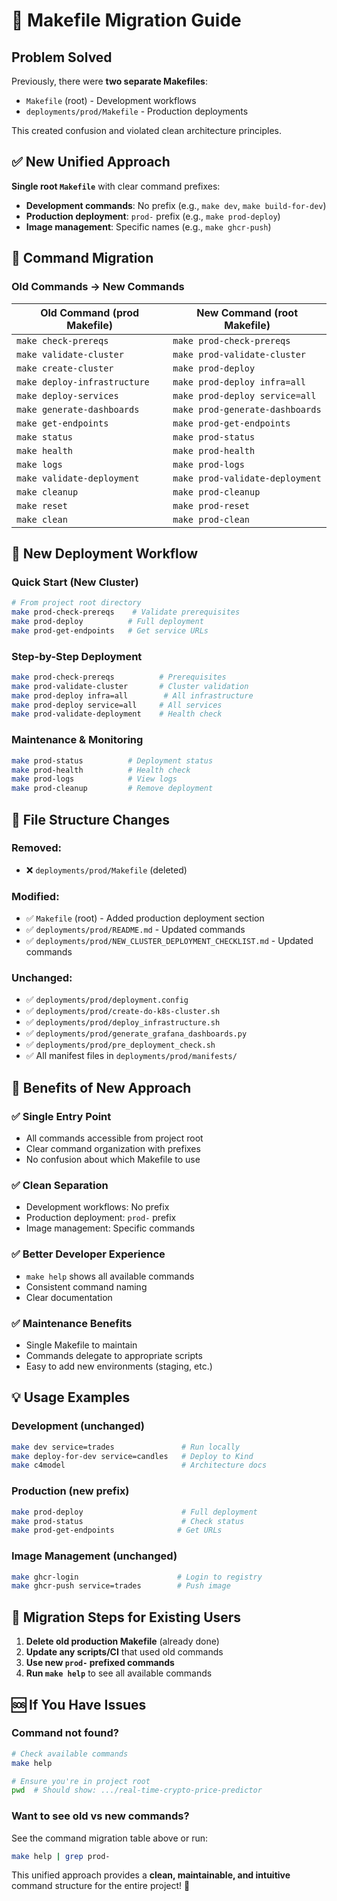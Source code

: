 # 🔄 Makefile Migration Guide

## **Problem Solved**

Previously, there were **two separate Makefiles**:
- `Makefile` (root) - Development workflows
- `deployments/prod/Makefile` - Production deployments

This created confusion and violated clean architecture principles.

## **✅ New Unified Approach**

**Single root `Makefile`** with clear command prefixes:

- **Development commands**: No prefix (e.g., `make dev`, `make build-for-dev`)
- **Production deployment**: `prod-` prefix (e.g., `make prod-deploy`)
- **Image management**: Specific names (e.g., `make ghcr-push`)

## **🔄 Command Migration**

### **Old Commands → New Commands**

| Old Command (prod Makefile) | New Command (root Makefile) |
|------------------------------|------------------------------|
| `make check-prereqs` | `make prod-check-prereqs` |
| `make validate-cluster` | `make prod-validate-cluster` |
| `make create-cluster` | `make prod-deploy` |
| `make deploy-infrastructure` | `make prod-deploy infra=all` |
| `make deploy-services` | `make prod-deploy service=all` |
| `make generate-dashboards` | `make prod-generate-dashboards` |
| `make get-endpoints` | `make prod-get-endpoints` |
| `make status` | `make prod-status` |
| `make health` | `make prod-health` |
| `make logs` | `make prod-logs` |
| `make validate-deployment` | `make prod-validate-deployment` |
| `make cleanup` | `make prod-cleanup` |
| `make reset` | `make prod-reset` |
| `make clean` | `make prod-clean` |

## **🚀 New Deployment Workflow**

### **Quick Start (New Cluster)**
```bash
# From project root directory
make prod-check-prereqs    # Validate prerequisites
make prod-deploy          # Full deployment
make prod-get-endpoints   # Get service URLs
```

### **Step-by-Step Deployment**
```bash
make prod-check-prereqs          # Prerequisites
make prod-validate-cluster       # Cluster validation  
make prod-deploy infra=all        # All infrastructure
make prod-deploy service=all     # All services
make prod-validate-deployment    # Health check
```

### **Maintenance & Monitoring**
```bash
make prod-status          # Deployment status
make prod-health          # Health check
make prod-logs            # View logs
make prod-cleanup         # Remove deployment
```

## **📁 File Structure Changes**

### **Removed:**
- ❌ `deployments/prod/Makefile` (deleted)

### **Modified:**
- ✅ `Makefile` (root) - Added production deployment section
- ✅ `deployments/prod/README.md` - Updated commands
- ✅ `deployments/prod/NEW_CLUSTER_DEPLOYMENT_CHECKLIST.md` - Updated commands

### **Unchanged:**
- ✅ `deployments/prod/deployment.config`
- ✅ `deployments/prod/create-do-k8s-cluster.sh`
- ✅ `deployments/prod/deploy_infrastructure.sh`
- ✅ `deployments/prod/generate_grafana_dashboards.py`
- ✅ `deployments/prod/pre_deployment_check.sh`
- ✅ All manifest files in `deployments/prod/manifests/`

## **🎯 Benefits of New Approach**

### **✅ Single Entry Point**
- All commands accessible from project root
- Clear command organization with prefixes
- No confusion about which Makefile to use

### **✅ Clean Separation**
- Development workflows: No prefix
- Production deployment: `prod-` prefix  
- Image management: Specific commands

### **✅ Better Developer Experience**
- `make help` shows all available commands
- Consistent command naming
- Clear documentation

### **✅ Maintenance Benefits**
- Single Makefile to maintain
- Commands delegate to appropriate scripts
- Easy to add new environments (staging, etc.)

## **💡 Usage Examples**

### **Development (unchanged)**
```bash
make dev service=trades               # Run locally
make deploy-for-dev service=candles   # Deploy to Kind
make c4model                          # Architecture docs
```

### **Production (new prefix)**
```bash
make prod-deploy                      # Full deployment
make prod-status                      # Check status
make prod-get-endpoints              # Get URLs
```

### **Image Management (unchanged)**
```bash
make ghcr-login                      # Login to registry
make ghcr-push service=trades        # Push image
```

## **🔄 Migration Steps for Existing Users**

1. **Delete old production Makefile** (already done)
2. **Update any scripts/CI** that used old commands
3. **Use new `prod-` prefixed commands**
4. **Run `make help`** to see all available commands

## **🆘 If You Have Issues**

### **Command not found?**
```bash
# Check available commands
make help

# Ensure you're in project root
pwd  # Should show: .../real-time-crypto-price-predictor
```

### **Want to see old vs new commands?**
See the command migration table above or run:
```bash
make help | grep prod-
```

This unified approach provides a **clean, maintainable, and intuitive** command structure for the entire project! 🚀 